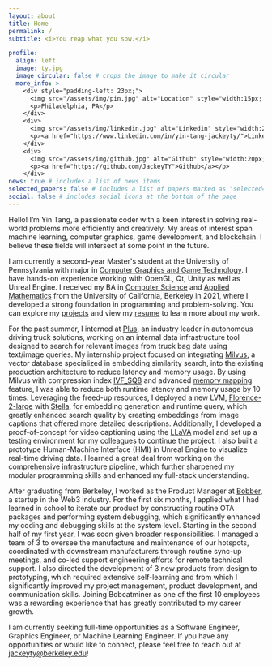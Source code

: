 ```yaml
---
layout: about
title: Home
permalink: /
subtitle: <i>You reap what you sow.</i>

profile:
  align: left
  image: ty.jpg
  image_circular: false # crops the image to make it circular
  more_info: >
    <div style="padding-left: 23px;">
      <img src="/assets/img/pin.jpg" alt="Location" style="width:15px; height:20px;">
      <p>Philadelphia, PA</p>
    </div>
    <div>
      <img src="/assets/img/linkedin.jpg" alt="Linkedin" style="width:20px; height:20px;">
      <p><a href="https://www.linkedin.com/in/yin-tang-jackeyty/">Linkedin</a></p>
    </div>
    <div>
      <img src="/assets/img/github.jpg" alt="Github" style="width:20px; height:20px;">
      <p><a href="https://github.com/JackeyTY">Github</a></p>
    </div>
news: true # includes a list of news items
selected_papers: false # includes a list of papers marked as "selected={true}"
social: false # includes social icons at the bottom of the page
---
```


Hello! I’m Yin Tang, a passionate coder with a keen interest in solving real-world problems more efficiently and creatively. My areas of interest span machine learning, computer graphics, game development, and blockchain. I believe these fields will intersect at some point in the future. 

I am currently a second-year Master's student at the University of Pennsylvania with major in [Computer Graphics and Game Technology](https://www.cis.upenn.edu/graduate/program-offerings/mse-in-computer-graphics-and-game-technology/). I have hands-on experience working with OpenGL, Qt, Unity as well as Unreal Engine. I received my BA in [Computer Science](https://eecs.berkeley.edu/cs/) and [Applied Mathematics](https://math.berkeley.edu/undergraduate/major/applied) from the University of California, Berkeley in 2021, where I developed a strong foundation in programming and problem-solving. You can explore my [projects](https://jackeyty.github.io/projects/) and view my [resume](https://jackeyty.github.io/assets/pdf/Yin_Tang.pdf) to learn more about my work.

For the past summer, I interned at [Plus](https://plus.ai), an industry leader in autonomous driving truck solutions, working on an internal data infrastructure tool designed to search for relevant images from truck bag data using text/image queries. My internship project focused on integrating [Milvus](https://milvus.io), a vector database specialized in embedding similarity search, into the existing production architecture to reduce latency and memory usage. By using Milvus with compression index [IVF_SQ8](https://milvus.io/docs/index.md?tab=floating) and advanced [memory mapping](https://milvus.io/docs/mmap.md) feature, I was able to reduce both runtime latency and memory usage by 10 times. Leveraging the freed-up resources, I deployed a new LVM, [Florence-2-large](https://huggingface.co/microsoft/Florence-2-large) with [Stella](https://huggingface.co/dunzhang/stella_en_1.5B_v5), for embedding generation and runtime query, which greatly enhanced search quality by creating embeddings from image captions that offered more detailed descriptions. Additionally, I developed a proof-of-concept for video captioning using the [LLaVA](https://huggingface.co/lmms-lab/llava-onevision-qwen2-7b-ov) model and set up a testing environment for my colleagues to continue the project. I also built a prototype Human-Machine Interface (HMI) in Unreal Engine to visualize real-time driving data. I learned a great deal from working on the comprehensive infrastructure pipeline, which further sharpened my modular programming skills and enhanced my full-stack understanding.

After graduating from Berkeley, I worked as the Product Manager at [Bobber](https://bobber.com), a startup in the Web3 industry. For the first six months, I applied what I had learned in school to iterate our product by constructing routine OTA packages and performing system debugging, which significantly enhanced my coding and debugging skills at the system level. Starting in the second half of my first year, I was soon given broader responsibilities. I managed a team of 3 to oversee the manufacture and maintenance of our hotspots, coordinated with downstream manufacturers through routine sync-up meetings, and co-led support engineering efforts for remote technical support. I also directed the development of 3 new products from design to prototyping, which required extensive self-learning and from which I significantly improved my project management, product development, and communication skills. Joining Bobcatminer as one of the first 10 employees was a rewarding experience that has greatly contributed to my career growth.

I am currently seeking full-time opportunities as a Software Engineer, Graphics Engineer, or Machine Learning Engineer. If you have any opportunities or would like to connect, please feel free to reach out at [jackeyty@berkeley.edu](mailto:jackeyty@berkeley.edu)!
